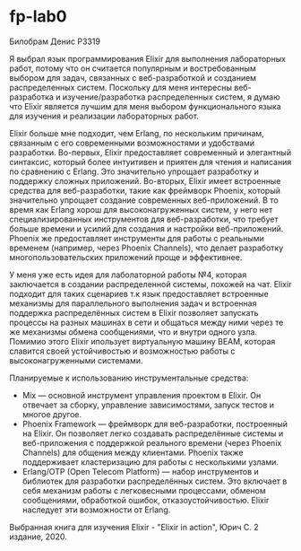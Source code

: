 # fp-lab0

Билобрам Денис P3319

Я выбрал язык программирования Elixir для выполнения лабораторных работ, потому что он считается популярным и востребованным выбором для задач, связанных с веб-разработкой и созданием распределенных систем. Поскольку для меня интересны веб-разработка и изучение/разработка распределенных систем, я думаю что Elixir является лучшим для меня выбором функционального языка для изучения и реализации лабораторных работ.

Elixir больше мне подходит, чем Erlang, по нескольким причинам, связанным с его современными возможностями и удобствами разработки.
Во-первых, Elixir предоставляет современный и элегантный синтаксис, который более интуитивен и приятен для чтения и написания по сравнению с Erlang. Это значительно упрощает разработку и поддержку сложных приложений.
Во-вторых, Elixir имеет встроенные средства для веб-разработки, такие как фреймворк Phoenix, который значительно упрощает создание современных веб-приложений. В то время как Erlang хорош для высоконагруженных систем, у него нет специализированных инструментов для веб-разработки, что требует больше времени и усилий для создания и настройки веб-приложений. Phoenix же предоставляет инструменты для работы с реальными временем (например, через Phoenix Channels), что делает разработку многопользовательских приложений проще и эффективнее.

У меня уже есть идея для лаболаторной работы №4, которая заключается в создании распределенной системы, похожей на чат. Elixir подходит для таких сценариев т.к язык предоставляет встроенные механизмы для параллельного выполнения задач и встроенная поддержка распределённых систем в Elixir позволяет запускать процессы на разных машинах в сети и общаться между ними через те же механизмы обмена сообщениями, что и внутри одного узла. Помимио этого Elixir ипользует виртуальную машину BEAM, которая славится своей устойчивостью и возможностью работы с высоконагруженными системами.

Планируемые к использованию инструментальные средства:
* Mix — основной инструмент управления проектом в Elixir. Он отвечает за сборку, управление зависимостями, запуск тестов и многое другое.
* Phoenix Framework — фреймворк для веб-разработки, построенный на Elixir. Он позволяет легко создавать распределённые системы и веб-приложения с поддержкой реального времени (через Phoenix Channels) для общения между клиентами. Phoenix также поддерживает кластеризацию для работы с несколькими узлами.
* Erlang/OTP (Open Telecom Platform) — набор инструментов и библиотек для разработки распределённых систем. Это включает в себя механизм работы с легковесными процессами, обменом сообщениями, обработкой ошибок, отказоустойчивостью. Elixir наследует эти возможности от Erlang.

Выбранная книга для изучения Elixir - "Elixir in action", Юрич С. 2 издание, 2020.